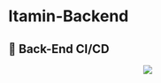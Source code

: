 # Itamin-Backend


## :rocket: Back-End CI/CD
  
 <p align="center"><img src="https://user-images.githubusercontent.com/61726631/160283563-5a63acf5-2bab-4409-bd67-d61befbd53bb.jpg"/><p>
